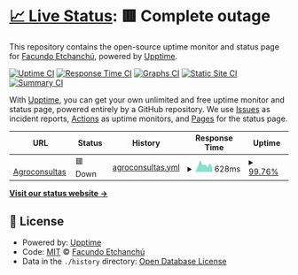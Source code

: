 # [📈 Live Status](https://FacuEt.github.io/aco_status): <!--live status--> **🟥 Complete outage**

This repository contains the open-source uptime monitor and status page for [Facundo Etchanchú](https://FacuEt.github.io/aco_status), powered by [Upptime](https://github.com/upptime/upptime).

[![Uptime CI](https://github.com/FacuEt/aco_status/workflows/Uptime%20CI/badge.svg)](https://github.com/FacuEt/aco_status/actions?query=workflow%3A%22Uptime+CI%22)
[![Response Time CI](https://github.com/FacuEt/aco_status/workflows/Response%20Time%20CI/badge.svg)](https://github.com/FacuEt/aco_status/actions?query=workflow%3A%22Response+Time+CI%22)
[![Graphs CI](https://github.com/FacuEt/aco_status/workflows/Graphs%20CI/badge.svg)](https://github.com/FacuEt/aco_status/actions?query=workflow%3A%22Graphs+CI%22)
[![Static Site CI](https://github.com/FacuEt/aco_status/workflows/Static%20Site%20CI/badge.svg)](https://github.com/FacuEt/aco_status/actions?query=workflow%3A%22Static+Site+CI%22)
[![Summary CI](https://github.com/FacuEt/aco_status/workflows/Summary%20CI/badge.svg)](https://github.com/FacuEt/aco_status/actions?query=workflow%3A%22Summary+CI%22)

With [Upptime](https://upptime.js.org), you can get your own unlimited and free uptime monitor and status page, powered entirely by a GitHub repository. We use [Issues](https://github.com/FacuEt/aco_status/issues) as incident reports, [Actions](https://github.com/FacuEt/aco_status/actions) as uptime monitors, and [Pages](https://FacuEt.github.io/aco_status) for the status page.

<!--start: status pages-->
<!-- This summary is generated by Upptime (https://github.com/upptime/upptime) -->
<!-- Do not edit this manually, your changes will be overwritten -->
<!-- prettier-ignore -->
| URL | Status | History | Response Time | Uptime |
| --- | ------ | ------- | ------------- | ------ |
| <img alt="" src="https://icons.duckduckgo.com/ip3/www.agroconsultasonline.com.ar.ico" height="13"> [Agroconsultas](https://www.agroconsultasonline.com.ar) | 🟥 Down | [agroconsultas.yml](https://github.com/FacuEt/aco_status/commits/HEAD/history/agroconsultas.yml) | <details><summary><img alt="Response time graph" src="./graphs/agroconsultas/response-time-week.png" height="20"> 628ms</summary><br><a href="https://FacuEt.github.io/aco_status/history/agroconsultas"><img alt="Response time 904" src="https://img.shields.io/endpoint?url=https%3A%2F%2Fraw.githubusercontent.com%2FFacuEt%2Faco_status%2FHEAD%2Fapi%2Fagroconsultas%2Fresponse-time.json"></a><br><a href="https://FacuEt.github.io/aco_status/history/agroconsultas"><img alt="24-hour response time 590" src="https://img.shields.io/endpoint?url=https%3A%2F%2Fraw.githubusercontent.com%2FFacuEt%2Faco_status%2FHEAD%2Fapi%2Fagroconsultas%2Fresponse-time-day.json"></a><br><a href="https://FacuEt.github.io/aco_status/history/agroconsultas"><img alt="7-day response time 628" src="https://img.shields.io/endpoint?url=https%3A%2F%2Fraw.githubusercontent.com%2FFacuEt%2Faco_status%2FHEAD%2Fapi%2Fagroconsultas%2Fresponse-time-week.json"></a><br><a href="https://FacuEt.github.io/aco_status/history/agroconsultas"><img alt="30-day response time 1177" src="https://img.shields.io/endpoint?url=https%3A%2F%2Fraw.githubusercontent.com%2FFacuEt%2Faco_status%2FHEAD%2Fapi%2Fagroconsultas%2Fresponse-time-month.json"></a><br><a href="https://FacuEt.github.io/aco_status/history/agroconsultas"><img alt="1-year response time 905" src="https://img.shields.io/endpoint?url=https%3A%2F%2Fraw.githubusercontent.com%2FFacuEt%2Faco_status%2FHEAD%2Fapi%2Fagroconsultas%2Fresponse-time-year.json"></a></details> | <details><summary><a href="https://FacuEt.github.io/aco_status/history/agroconsultas">99.76%</a></summary><a href="https://FacuEt.github.io/aco_status/history/agroconsultas"><img alt="All-time uptime 99.81%" src="https://img.shields.io/endpoint?url=https%3A%2F%2Fraw.githubusercontent.com%2FFacuEt%2Faco_status%2FHEAD%2Fapi%2Fagroconsultas%2Fuptime.json"></a><br><a href="https://FacuEt.github.io/aco_status/history/agroconsultas"><img alt="24-hour uptime 98.29%" src="https://img.shields.io/endpoint?url=https%3A%2F%2Fraw.githubusercontent.com%2FFacuEt%2Faco_status%2FHEAD%2Fapi%2Fagroconsultas%2Fuptime-day.json"></a><br><a href="https://FacuEt.github.io/aco_status/history/agroconsultas"><img alt="7-day uptime 99.76%" src="https://img.shields.io/endpoint?url=https%3A%2F%2Fraw.githubusercontent.com%2FFacuEt%2Faco_status%2FHEAD%2Fapi%2Fagroconsultas%2Fuptime-week.json"></a><br><a href="https://FacuEt.github.io/aco_status/history/agroconsultas"><img alt="30-day uptime 99.66%" src="https://img.shields.io/endpoint?url=https%3A%2F%2Fraw.githubusercontent.com%2FFacuEt%2Faco_status%2FHEAD%2Fapi%2Fagroconsultas%2Fuptime-month.json"></a><br><a href="https://FacuEt.github.io/aco_status/history/agroconsultas"><img alt="1-year uptime 99.79%" src="https://img.shields.io/endpoint?url=https%3A%2F%2Fraw.githubusercontent.com%2FFacuEt%2Faco_status%2FHEAD%2Fapi%2Fagroconsultas%2Fuptime-year.json"></a></details>

<!--end: status pages-->

[**Visit our status website →**](https://FacuEt.github.io/aco_status)

## 📄 License

- Powered by: [Upptime](https://github.com/upptime/upptime)
- Code: [MIT](./LICENSE) © [Facundo Etchanchú](https://FacuEt.github.io/aco_status)
- Data in the `./history` directory: [Open Database License](https://opendatacommons.org/licenses/odbl/1-0/)
